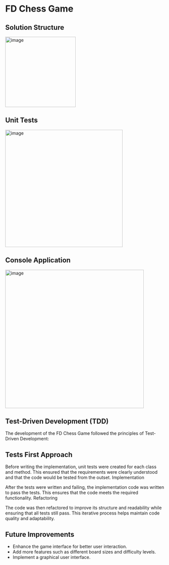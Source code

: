 # FD Chess Game
## Solution Structure
<img width="223" alt="image" src="https://github.com/user-attachments/assets/450cc03a-a765-4c62-8d6e-675608709dae">

## Unit Tests
<img width="372" alt="image" src="https://github.com/user-attachments/assets/c9c18492-748e-4cf3-a8be-4bcad63a15f7">

## Console Application 
<img width="439" alt="image" src="https://github.com/user-attachments/assets/d1d1983a-d428-4026-b205-71f2c4a60515">


## Test-Driven Development (TDD)
The development of the FD Chess Game followed the principles of Test-Driven Development:

## Tests First Approach

Before writing the implementation, unit tests were created for each class and method. This ensured that the requirements were clearly understood and that the code would be tested from the outset.
Implementation

After the tests were written and failing, the implementation code was written to pass the tests. This ensures that the code meets the required functionality.
Refactoring

The code was then refactored to improve its structure and readability while ensuring that all tests still pass. This iterative process helps maintain code quality and adaptability.

## Future Improvements
- Enhance the game interface for better user interaction.
- Add more features such as different board sizes and difficulty levels.
- Implement a graphical user interface.
